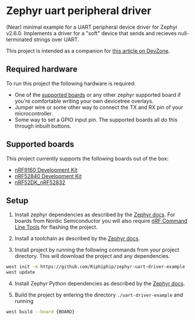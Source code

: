 # Zephyr uart peripheral driver 

(Near) minimal example for a UART peripheral device driver for Zephyr v2.6.0. Implements a driver for a "soft" device that sends and recieves null-terminated strings over UART. 

This project is intended as a companion for [this article on DevZone](https://devzone.nordicsemi.com/nordic/nrf-connect-sdk-guides/b/peripherals/posts/writing-device-drivers-for-uart-peripherals).

## Required hardware
To run this project the following hardware is required:
 - One of the [supported boards](#supported-boards) or any other zephyr supported board if you're comfortable writing your own devicetree overlays.   
 - Jumper wire or some other way to connect the TX and RX pin of your microcontroller.
 - Some way to set a GPIO input pin. The supported boards all do this through inbuilt buttons.

## Supported boards
This project currently supports the following boards out of the box:

- [nRF9160 Development Kit](https://www.nordicsemi.com/Products/Development-hardware/nrf9160-dk)
- [nRF52840 Development Kit](https://www.nordicsemi.com/Products/Development-hardware/nrf52840-dk)
- [nRF52DK_nRF52832](https://www.nordicsemi.com/Products/Development-hardware/nrf52-dk)

## Setup
1. Install zephyr dependencies as described by the [Zephyr docs](https://docs.zephyrproject.org/2.6.0/getting_started/index.html#install-dependencies). For boards from Nordic Semiconductor you will also require [nRF Command Line Tools](https://www.nordicsemi.com/Products/Development-tools/nRF-Command-Line-Tools) for flashing the project.

2. Install a toolchain as described by the [Zephyr docs](https://docs.zephyrproject.org/2.6.0/getting_started/index.html#install-a-toolchain).

3. Install project by running the following commands from your project directory. This will download the project and any dependencies.
```sh
west init -m https://github.com/Riphiphip/zephyr-uart-driver-example
west update
```

4. Install Zephyr Python dependencies as described by the [Zephyr docs](https://docs.zephyrproject.org/2.6.0/getting_started/index.html#install-dependencies).

5. Build the project by entering the directory `./uart-driver-example` and running
```sh
west build --board {BOARD}
```
